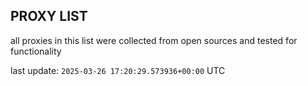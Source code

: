 ## PROXY LIST

all proxies in this list were collected from open sources and tested for functionality

last update: `2025-03-26 17:20:29.573936+00:00` UTC